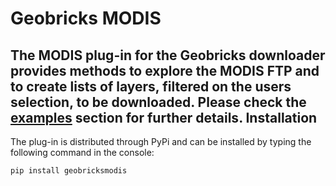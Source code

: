 Geobricks MODIS
===============
The MODIS plug-in for the Geobricks downloader provides methods to explore the MODIS FTP and to create lists of layers, filtered on the users selection, to be downloaded. Please check the [examples](https://github.com/geobricks/geobricks_modis/tree/master/examples) section for further details.
Installation
------------
The plug-in is distributed through PyPi and can be installed by typing the following command in the console:
```
pip install geobricksmodis
```
